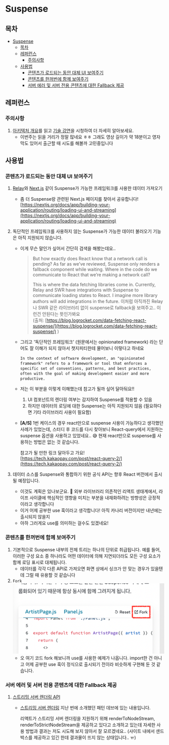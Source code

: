 # Suspense

## 목차

- [Suspense](#suspense)
  - [목차](#목차)
  - [레퍼런스](#레퍼런스)
    - [주의사항](#주의사항)
  - [사용법](#사용법)
    - [콘텐츠가 로드되는 동안 대체 UI 보여주기](#콘텐츠가-로드되는-동안-대체-ui-보여주기)
    - [콘텐츠를 한꺼번에 함께 보여주기](#콘텐츠를-한꺼번에-함께-보여주기)
    - [서버 에러 및 서버 전용 콘텐츠에 대한 Fallback 제공](#서버-에러-및-서버-전용-콘텐츠에-대한-fallback-제공)

## 레퍼런스

### 주의사항

1. [아키텍처 개요](https://github.com/reactwg/react-18/discussions/37)를 읽고 [기술 강연](https://www.youtube.com/watch?v=pj5N-Khihgc)을 시청하여 더 자세히 알아보세요.
   - 이번주는 읽을 거리가 정말 많네요 ㅎㅎ 그래도 영상 길이가 약 18분이고 영자막도 있어서 출근할 때 시도를 해볼까 고민중입니다

## 사용법

### 콘텐츠가 로드되는 동안 대체 UI 보여주기

1. [Relay](https://relay.dev/docs/guided-tour/rendering/loading-states/)와 [Next.js](https://nextjs.org/docs/app/building-your-application/rendering) 같이 Suspense가 가능한 프레임워크를 사용한 데이터 가져오기
   - 좀 더 Suspense랑 관련된 Next.js 페이지를 찾아서 공유합니다! [https://nextjs.org/docs/app/building-your-application/routing/loading-ui-and-streaming](https://nextjs.org/docs/app/building-your-application/routing/loading-ui-and-streaming)
2. 독단적인 프레임워크를 사용하지 않는 Suspense가 가능한 데이터 불러오기 기능은 아직 지원되지 않습니다.

   - 이게 무슨 말인가 싶어서 간단히 검색을 해봤는데요..
     > But how exactly does React know that a network call is pending? As far as we’ve reviewed, Suspense only renders a fallback component while waiting. Where in the code do we communicate to React that we’re making a network call?
     >
     > This is where the data fetching libraries come in. Currently, Relay and SWR have integrations with Suspense to communicate loading states to React. I imagine more library authors will add integrations in the future.
     > 이처럼 아직까진 Relay나 SWR 같은 라이브러리 없이 suspense로 fallback을 보여주고.. 이런건 안된다는 뜻인가봐요  
     >  (출처: [https://blog.logrocket.com/data-fetching-react-suspense/](https://blog.logrocket.com/data-fetching-react-suspense/) )
   - 그리고 '독단적인 프레임워크' (원문에서는 opinionated framework) 라는 단어도 잘 이해가 되지 않아서 챗지피티한테 물어보니 이렇다고 하네요
     ```
     In the context of software development, an "opinionated framework" refers to a framework or tool that enforces a specific set of conventions, patterns, and best practices, often with the goal of making development easier and more productive.
     ```
   - 저는 이 부분을 이렇게 이해했는데 참고가 될까 싶어 달아둬요!!
     1. UI 컴포넌트의 렌더링 여부는 감지하여 Suspense를 적용할 수 있음
     2. 하지만 데이터의 로딩에 대한 Suspense는 아직 지원되지 않음 (필요하다면 기타 라이브러리 사용이 필요함)
   - **[A/S]** 1번 케이스의 경우 react만으로 suspense 사용이 가능하다고 생각했던 사례가 있었는데, 스터디 후 코드를 다시 찾아보니 React-query에서 지원하는 suspense 옵션을 사용하고 있었네요.. 😅 현재 react만으로 suspense를 사용하는 방법은 없는 것 같습니다.

     참고가 될 만한 링크 달아두고 가요!  
      [https://tech.kakaopay.com/post/react-query-2/](https://tech.kakaopay.com/post/react-query-2/)

3. 데이터 소스를 Suspense와 통합하기 위한 공식 API는 향후 React 버전에서 출시될 예정입니다.
   - 이것도 계획은 있나보군요. 👀 외부 라이브러리 의존적인 리액트 생태계에서, 라이프 사이클에 핵심적인 영향을 미치는 부분을 내재화하려는 방향성은 긍정적이라고 생각합니다
   - 이거 어제 공부한 use 훅이라고 생각합니다! 아직 카나리 버전이지만 내년에는 출시되지 않을지
   - 아하 그러게요 use를 의미하는 걸수도 있겠네요!

### 콘텐츠를 한꺼번에 함께 보여주기

1. 기본적으로 Suspense 내부의 전체 트리는 하나의 단위로 취급됩니다. 예를 들어, 이러한 구성 요소 중 하나라도 어떤 데이터에 의해 지연되더라도 모든 구성 요소가 함께 로딩 표시로 대체됩니다.
   - 데이터를 각각 다른 API로 가져오면 화면 상에서 싱크가 안 맞는 경우가 있을텐데 그럴 때 유용할 것 같습니다
2. `Fork`
   ![Fork 이미지](../../images/react-components-suspense-img1.png)
   - 오 여기 코드 fork 해보니까 use를 사용한 예제가 나옵니다. import한 건 아니고 어제 공부한 use 훅이 정식으로 출시되기 전이라 비슷하게 구현해 둔 것 같습니다.

### 서버 에러 및 서버 전용 콘텐츠에 대한 Fallback 제공

1. [스트리밍 서버 렌더링 API](https://ko.react.dev/reference/react-dom/server)

   - [스트리밍 서버 렌더링](https://patterns-dev-kr.github.io/rendering-patterns/streaming-server-side-rendering/) 지난 번에 소개했던 패턴 데브에 있는 내용입니다.

     리액트가 스트리밍 서버 렌더링을 지원하기 위해 renderToNodeStream, renderToStrictNodeStream을 제공하고 있다고 소개하고 있는데 자세한 사용 방법과 결과는 저도 시도해 보지 않아서 잘 모르겠네요.. (사이트 내에서 샌드박스를 제공하고 있긴 한데 결과물이 뜨지 않는 상태입니다.. ㅠ)
